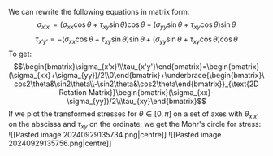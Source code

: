 We can rewrite the following equations in matrix form:
$$\sigma_{x'x'}=(\sigma_{xx}\cos\theta+\tau_{xy}\sin\theta)\cos\theta+(\sigma_{yy}\sin\theta+\tau_{xy}\cos\theta)\sin\theta$$
$$\tau_{x'y'}=-(\sigma_{xx}\cos\theta+\tau_{xy}\sin\theta)\sin\theta+(\sigma_{yy}\sin\theta+\tau_{xy}\cos\theta)\cos\theta$$To get:
$$\begin{bmatrix}\sigma_{x'x}\\\tau_{x'y'}\end{bmatrix}=\begin{bmatrix}(\sigma_{xx}+\sigma_{yy})/2\\0\end{bmatrix}+\underbrace{\begin{bmatrix}\cos2\theta&\sin2\theta\\-\sin2\theta&\cos2\theta\end{bmatrix}}_{\text{2D Rotation Matrix}}\begin{bmatrix}(\sigma_{xx}-\sigma_{yy})/2\\\tau_{xy}\end{bmatrix}$$
If we plot the transformed stresses for $\theta \in[0,\pi]$ on a set of axes with $\theta_{x'x'}$ on the abscissa and $\tau_{xy}$ on the ordinate, we get the Mohr's circle for stress:
![[Pasted image 20240929135734.png|centre]]
![[Pasted image 20240929135756.png|centre]]
